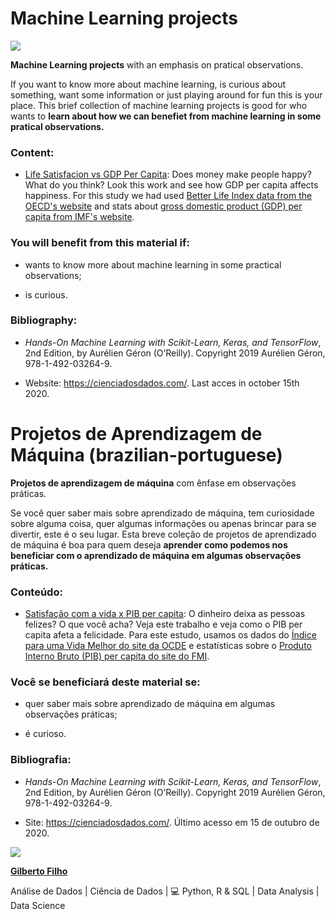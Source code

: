 # Machine Learning projects

![](https://i.imgur.com/YwhENnL.png)

**Machine Learning projects** with an emphasis on pratical observations.

If you want to know more about machine learning, is curious about something, want some information or just playing around for fun this is your place. This brief collection of machine learning projects is good for who wants to **learn about how we can benefiet from machine learning in some pratical observations.** 

### Content:

- [Life Satisfacion vs GDP Per Capita](https://github.com/DataGF/machine-learning/tree/master/life-satisfaction-versus-gdp-per-capita):
Does money make people happy? What do you think? Look this work and see how GDP per capita affects happiness. For this study we had used [Better Life Index data from the OECD's website](https://stats.oecd.org/index.aspx?DataSetCode=BLI) and stats about [gross domestic product (GDP) per capita from IMF's website](https://www.imf.org/en/Publications/SPROLLs/world-economic-outlook-databases#sort=%40imfdate%20descending).

### You will benefit from this material if:

- wants to know more about machine learning in some practical observations;

- is curious.

### Bibliography:

- _Hands-On Machine Learning with Scikit-Learn, Keras, and TensorFlow_, 2nd Edition, by Aurélien Géron (O’Reilly). Copyright 2019 Aurélien Géron, 978-1-492-03264-9.

- Website: https://cienciadosdados.com/. Last acces in october 15th 2020.


# Projetos de Aprendizagem de Máquina (brazilian-portuguese)

**Projetos de aprendizagem de máquina** com ênfase em observações práticas.

Se você quer saber mais sobre aprendizado de máquina, tem curiosidade sobre alguma coisa, quer algumas informações ou apenas brincar para se divertir, este é o seu lugar. Esta breve coleção de projetos de aprendizado de máquina é boa para quem deseja **aprender como podemos nos beneficiar com o aprendizado de máquina em algumas observações práticas.**

### Conteúdo:

- [Satisfação com a vida x PIB per capita](https://github.com/DataGF/machine-learning/tree/master/life-satisfaction-versus-gdp-per-capita):
O dinheiro deixa as pessoas felizes? O que você acha? Veja este trabalho e veja como o PIB per capita afeta a felicidade. Para este estudo, usamos os dados do [Índice para uma Vida Melhor do site da OCDE](https://stats.oecd.org/index.aspx?DataSetCode=BLI) e estatísticas sobre o [Produto Interno Bruto (PIB) per capita do site do FMI](https://www.imf.org/en/Publications/SPROLLs/world-economic-outlook-databases#sort=%40imfdate%20descending).

### Você se beneficiará deste material se:

- quer saber mais sobre aprendizado de máquina em algumas observações práticas;

- é curioso.

### Bibliografia:

- _Hands-On Machine Learning with Scikit-Learn, Keras, and TensorFlow_, 2nd Edition, by Aurélien Géron (O’Reilly). Copyright 2019 Aurélien Géron, 978-1-492-03264-9.

- Site: https://cienciadosdados.com/. Último acesso em 15 de outubro de 2020.


![](https://i.imgur.com/meHJQw2s.png)

[**Gilberto Filho**](https://www.linkedin.com/in/gilberto-filho-analista-de-dados)

Análise de Dados | Ciência de Dados | 💻 Python, R & SQL | Data Analysis | Data Science
